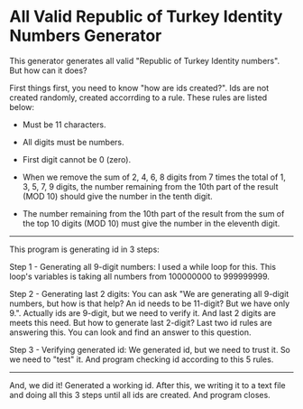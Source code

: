 # All Valid Republic of Turkey Identity Numbers Generator
This generator generates all valid "Republic of Turkey Identity numbers". But how can it does?

First things first, you need to know "how are ids created?". Ids are not created randomly, created accorrding to a rule. These rules are listed below:

* Must be 11 characters.

* All digits must be numbers.

* First digit cannot be 0 (zero).

* When we remove the sum of 2, 4, 6, 8 digits from 7 times the total of 1, 3, 5, 7, 9 digits, the number remaining from the 10th part of the result (MOD 10) should give the number in the tenth digit.

* The number remaining from the 10th part of the result from the sum of the top 10 digits (MOD 10) must give the number in the eleventh digit.

-----------------------------------------------------------------------------------------------------------------------------------------------------------------------------------

This program is generating id in 3 steps:

Step 1 - Generating all 9-digit numbers: I used a while loop for this. This loop's variables is taking all numbers from 100000000 to 999999999.

Step 2 - Generating last 2 digits: You can ask "We are generating all 9-digit numbers, but how is that help? An id needs to be 11-digit? But we have only 9.". Actually ids are 9-digit, but we need to verify it. And last 2 digits are meets this need. But how to generate last 2-digit? Last two id rules are answering this. You can look and find an answer to this question.

Step 3 - Verifying generated id: We generated id, but we need to trust it. So we need to "test" it. And program checking id according to this 5 rules.

-----------------------------------------------------------------------------------------------------------------------------------------------------------------------------------

And, we did it! Generated a working id. After this, we writing it to a text file and doing all this 3 steps until all ids are created. And program closes.

